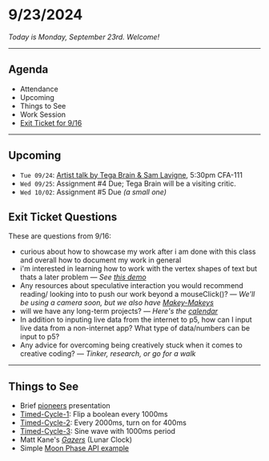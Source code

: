 # 9/23/2024

*Today is Monday, September 23rd. Welcome!*

---
## Agenda

* Attendance
* Upcoming
* Things to See
* Work Session
* [Exit Ticket for 9/16](https://forms.gle/gp1jYTzw4ZEMK1599)

---
## Upcoming

* `Tue 09/24`: [Artist talk by Tega Brain & Sam Lavigne](https://studioforcreativeinquiry.org/events/brain-lavigne), 5:30pm CFA-111
* `Wed 09/25`: Assignment #4 Due; Tega Brain will be a visiting critic.
* `Wed 10/02`: Assignment #5 Due *(a small one)*

## Exit Ticket Questions 

These are questions from 9/16:

* curious about how to showcase my work after i am done with this class and overall how to document my work in general
* i'm interested in learning how to work with the vertex shapes of text but thats a later problem — *See [this demo](https://editor.p5js.org/golan/sketches/0gbZoi7Jg)*
* Any resources about speculative interaction you would recommend reading/ looking into to push our work beyond a mouseClick()? — *We'll be using a camera soon, but we also have [Makey-Makeys](https://www.youtube.com/watch?v=rfQqh7iCcOU)*
* will we have any long-term projects? — *Here's the [calendar](https://github.com/golanlevin/60-212/tree/main/2024#calendar-visual-overview)*
* In addition to inputing live data from the internet to p5, how can I input live data from a non-internet app? What type of data/numbers can be input to p5?
* Any advice for overcoming being creatively stuck when it comes to creative coding? — *Tinker, research, or go for a walk*


---

## Things to See

* Brief [pioneers](https://golancourses.net/fall23/daily-notes/september/09-11/) presentation
* [Timed-Cycle-1](https://editor.p5js.org/golan/sketches/mAH81xOc_): Flip a boolean every 1000ms
* [Timed-Cycle-2](https://editor.p5js.org/golan/sketches/Q5OBwOfno): Every 2000ms, turn on for 400ms
* [Timed-Cycle-3](https://editor.p5js.org/golan/sketches/vQpE1MeHt): Sine wave with 1000ms period
* Matt Kane's [*Gazers*](https://www.artblocks.io/curated/collections/gazers-by-matt-kane?tab=Artworks) (Lunar Clock)
* Simple [Moon Phase API example](https://editor.p5js.org/golan/sketches/OKthT7zve)


